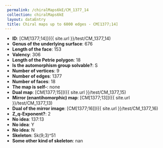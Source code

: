 ```yaml
--- 
 permalink: /chiralMaps6kE/CM_1377_14 
 collection: chiralMaps6kE
 layout: dataEntry
 title: Chiral maps up to 6000 edges - CM[1377;14]
---
```


- **ID**: [CM[1377;14]]({{ site.url }}/test/CM_1377_14)
- **Genus of the underlying surface**: 676
- **Length of the face**: 153
- **Valency**: 306
- **Length of the Petrie polygon**: 18
- **Is the automorphism group solvable?**: S
- **Number of vertices**: 9
- **Number of edges**: 1377
- **Number of faces**: 18
- **The map is self-**: none
- **Dual map**: [CM[1377;15]]({{ site.url }}/test/CM_1377_15)
- **Mirror (enantihomorphic) map**: [CM[1377;13]]({{ site.url }}/test/CM_1377_13)
- **Dual of the mirror image**: [CM[1377;16]]({{ site.url }}/test/CM_1377_16)
- **Z_q-Exponent?**: 2
- **No idea**:  137:13
- **No idea**: Y
- **No idea**: N
- **Skeleton**: Sk(9;3)^51
- **Some other kind of skeleton**: nan
